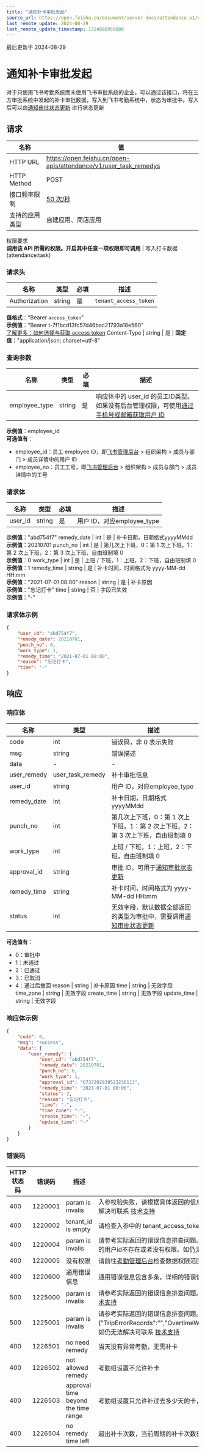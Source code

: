 ```yaml
---
title: "通知补卡审批发起"
source_url: https://open.feishu.cn/document/server-docs/attendance-v1/user_task_remedy/create
last_remote_update: 2024-08-29
last_remote_update_timestamp: 1724896959000
---
```

最后更新于 2024-08-29

# 通知补卡审批发起

对于只使用飞书考勤系统而未使用飞书审批系统的企业，可以通过该接口，将在三方审批系统中发起的补卡审批数据，写入到飞书考勤系统中，状态为审批中。写入后可以由[通知审批状态更新](https://open.feishu.cn/document/uAjLw4CM/ukTMukTMukTM/reference/attendance-v1/approval_info/process) 进行状态更新

## 请求
名称 | 值
---|---
HTTP URL | https://open.feishu.cn/open-apis/attendance/v1/user_task_remedys
HTTP Method | POST
接口频率限制 | [50 次/秒](https://open.feishu.cn/document/ukTMukTMukTM/uUzN04SN3QjL1cDN)
支持的应用类型 | 自建应用、商店应用
权限要求  
            **调用该 API 所需的权限。开启其中任意一项权限即可调用** | 写入打卡数据(attendance:task)

### 请求头

名称 | 类型 | 必填 | 描述
--- | --- | --- | ---
Authorization | string | 是 | `tenant_access_token`  
**值格式**："Bearer `access_token`"  
**示例值**："Bearer t-7f1bcd13fc57d46bac21793a18e560"  
[了解更多：如何选择与获取 access token](https://open.feishu.cn/document/uAjLw4CM/ugTN1YjL4UTN24CO1UjN/trouble-shooting/how-to-choose-which-type-of-token-to-use)
Content-Type | string | 是 | **固定值**："application/json; charset=utf-8"

### 查询参数

名称 | 类型 | 必填 | 描述
--- | --- | --- | ---
employee_type | string | 是 | 响应体中的 user_id 的员工ID类型。如果没有后台管理权限，可使用[通过手机号或邮箱获取用户 ID](https://open.feishu.cn/document/uAjLw4CM/ukTMukTMukTM/reference/contact-v3/user/batch_get_id)  
**示例值**：employee_id  
**可选值有**：  
- employee_id：员工 employee ID，即[飞书管理后台](https://example.feishu.cn/admin/contacts/departmentanduser) > 组织架构 > 成员与部门 > 成员详情中的用户 ID  
- employee_no：员工工号，即[飞书管理后台](https://example.feishu.cn/admin/contacts/departmentanduser) > 组织架构 > 成员与部门 > 成员详情中的工号

### 请求体

名称 | 类型 | 必填 | 描述
--- | --- | --- | ---
user_id | string | 是 | 用户 ID，对应employee_type  
**示例值**："abd754f7"
remedy_date | int | 是 | 补卡日期，日期格式yyyyMMdd  
**示例值**：20210701
punch_no | int | 是 | 第几次上下班，0：第 1 次上下班，1：第 2 次上下班，2：第 3 次上下班，自由班制填 0  
**示例值**：0
work_type | int | 是 | 上班 / 下班，1：上班，2：下班，自由班制填 0  
**示例值**：1
remedy_time | string | 是 | 补卡时间，时间格式为 yyyy-MM-dd HH:mm  
**示例值**："2021-07-01 08:00"
reason | string | 是 | 补卡原因  
**示例值**："忘记打卡"
time | string | 否 | 字段已失效  
**示例值**："-"

### 请求体示例
```json
{
    "user_id": "abd754f7",
    "remedy_date": 20210701,
    "punch_no": 0,
    "work_type": 1,
    "remedy_time": "2021-07-01 08:00",
    "reason": "忘记打卡",
    "time": "-"
}
```

## 响应

### 响应体

名称 | 类型 | 描述
--- | --- | ---
code | int | 错误码，非 0 表示失败
msg | string | 错误描述
data | \- | \-
user_remedy | user_task_remedy | 补卡审批信息
user_id | string | 用户 ID，对应employee_type
remedy_date | int | 补卡日期，日期格式yyyyMMdd
punch_no | int | 第几次上下班，0：第 1 次上下班，1：第 2 次上下班，2：第 3 次上下班，自由班制填 0
work_type | int | 上班 / 下班，1：上班，2：下班，自由班制填 0
approval_id | string | 审批 ID，可用于[通知审批状态更新](https://open.feishu.cn/document/uAjLw4CM/ukTMukTMukTM/reference/attendance-v1/approval_info/process)
remedy_time | string | 补卡时间，时间格式为 yyyy-MM-dd HH:mm
status | int | 无效字段，默认数据全部返回的类型为审批中，需要调用[通知审批状态更新](https://open.feishu.cn/document/uAjLw4CM/ukTMukTMukTM/reference/attendance-v1/approval_info/process)  
**可选值有**：  
- 0：审批中  
- 1：未通过  
- 2：已通过  
- 3：已取消  
- 4：通过后撤回
reason | string | 补卡原因
time | string | 无效字段
time_zone | string | 无效字段
create_time | string | 无效字段
update_time | string | 无效字段

### 响应体示例
```json
{
    "code": 0,
    "msg": "success",
    "data": {
        "user_remedy": {
            "user_id": "abd754f7",
            "remedy_date": 20210701,
            "punch_no": 0,
            "work_type": 1,
            "approval_id": "6737202939523236113",
            "remedy_time": "2021-07-01 08:00",
            "status": 2,
            "reason": "忘记打卡",
            "time": "-",
            "time_zone": "-",
            "create_time": "-",
            "update_time": "-"
        }
    }
}
```

### 错误码

HTTP状态码 | 错误码 | 描述 | 排查建议
--- | --- | --- | ---
400 | 1220001 | param is invalis | 入参校验失败，请根据具体返回的信息检查入参。例如“employee_type invalid”代表人员类型异常。如仍无法解决可联系 [技术支持](https://applink.feishu.cn/TLJpeNdW)
400 | 1220002 | tenant_id is empty | 请检查入参中的 tenant_access_token是否正确
400 | 1220004 | param is invalis | 请参考实际返回的错误信息排查问题。例如“user_id is not exist or does not have permission”代表入参传入的用户id不存在或者没有权限。如仍无法解决可联系 [技术支持](https://applink.feishu.cn/TLJpeNdW)
400 | 1220005 | 没有权限 | 请前往[考勤管理后台](https://oa.feishu.cn/attendance/manage/member/list)检查数据权限范围
400 | 1220600 | 通用错误信息 | 通用错误信息包含多条，详细的错误信息以及处理建议可参见[错误信息](https://open.feishu.cn/document/uAjLw4CM/ukTMukTMukTM/reference/attendance-v1/attendance-development-guidelines)。
500 | 1225000 | param is invalis | 请参考实际返回的错误信息排查问题。例如“internal server error”代表内部服务异常。如仍无法解决可联系 [技术支持](https://applink.feishu.cn/TLJpeNdW)
500 | 1225001 | param is invalis | 请参考实际返回的错误信息排查问题。返回错误格式为导入的审批数据，格式为：{"TripErrorRecords":"","OvertimeWorkErrorRecords":"","LeaveErrorRecords":"","OutErrorRecords":""}。如仍无法解决可联系 [技术支持](https://applink.feishu.cn/TLJpeNdW)
400 | 1226501 | no need remedy | 当天没有异常考勤，无需补卡
400 | 1226502 | not allowed remedy | 考勤组设置不允许补卡
400 | 1226503 | approval time beyond the time range | 考勤组设置只允许补过去多少天的卡，超出可补卡日期
400 | 1226504 | no remedy time left | 超出补卡次数，当前周期的补卡次数已用完
